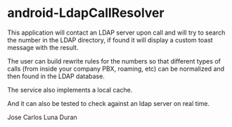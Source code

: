 android-LdapCallResolver
========================

This application will contact an LDAP server upon call and will try
to search the number in the LDAP directory, if found it will display a custom toast
message with the result.

The user can build rewrite rules for the numbers so that different types of 
calls (from inside your company PBX, roaming, etc) can be normalized and then found in the LDAP database.

The service also implements a local cache.

And it can also be tested to check against an ldap server on real time.


Jose Carlos Luna Duran
